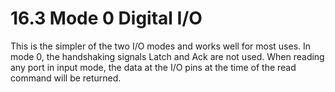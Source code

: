# 16.3 Mode 0 Digital I/O

This is the simpler of the two I/O modes and works well for most uses. In mode 0, the handshaking signals Latch and Ack are not used. When reading any port in input mode, the data at the I/O pins at the time of the read command will be returned.

